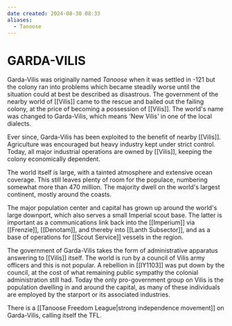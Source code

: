 ```yaml
---
date created: 2024-08-30 08:33
aliases:
  - Tanoose
---
```


# GARDA-VILIS

Garda-Vilis was originally named _Tanoose_ when it was settled in -121 but the colony ran into problems which became steadily worse until the situation could at best be described as disastrous. The government of the nearby world of [[Vilis]] came to the rescue and bailed out the failing colony, at the price of becoming a possession of [[Vilis]]. The world's name was changed to Garda-Vilis, which means 'New Vilis' in one of the local dialects.

Ever since, Garda-Vilis has been exploited to the benefit of nearby [[Vilis]]. Agriculture was encouraged but heavy industry kept under strict control. Today, all major industrial operations are owned by [[Vilis]], keeping the colony economically dependent.

The world itself is large, with a tainted atmosphere and extensive ocean coverage. This still leaves plenty of room for the populace, numbering somewhat more than 470 million. The majority dwell on the world's largest continent, mostly around the coasts.

The major population center and capital has grown up around the world's large downport, which also serves a small Imperial scout base. The latter is important as a communications link back into the [[Imperium]] via [[Frenzie]], [[Denotam]], and thereby into [[Lanth Subsector]], and as a base of operations for [[Scout Service]] vessels in the region.

The government of Garda-Vilis takes the form of administrative apparatus answering to [[Vilis]] itself. The world is run by a council of Vilis army officers and this is not popular. A rebellion in [[IY1103]] was put down by the council, at the cost of what remaining public sympathy the colonial administration still had. Today the only pro-government group on Vilis is the population dwelling in and around the capital, as many of these individuals are employed by the starport or its associated industries.

There is a [[Tanoose Freedom League|strong independence movement]] on Garda-Vilis, calling itself the TFL.

